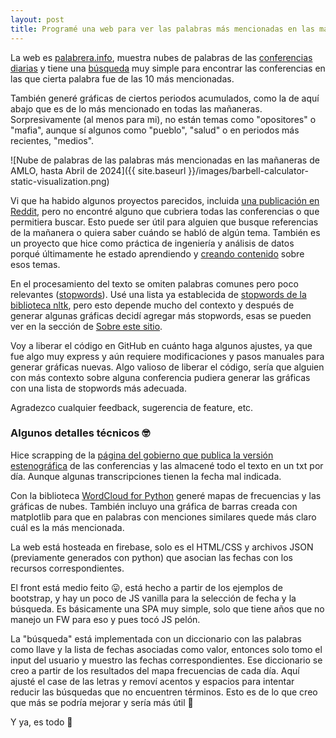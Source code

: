 ```yaml
---  
layout: post  
title: Programé una web para ver las palabras más mencionadas en las mañaneras
---
```


La web es [palabrera.info](https://palabrera.info), muestra nubes de palabras de las [conferencias diarias](https://palabrera.info/conferencias_diarias) y tiene una [búsqueda](https://palabrera.info/busqueda) muy simple para encontrar las conferencias en las que cierta palabra fue de las 10 más mencionadas.

También generé gráficas de ciertos periodos acumulados, como la de aquí abajo que es de lo más mencionado en todas las mañaneras. Sorpresivamente (al menos para mi), no están temas como "opositores" o "mafia", aunque sí algunos como "pueblo", "salud" o en periodos más recientes, "medios".

![Nube de palabras de las palabras más mencionadas en las mañaneras de AMLO, hasta Abril de 2024]({{ site.baseurl }}/images/barbell-calculator-static-visualization.png)

Vi que ha habido algunos proyectos parecidos, incluida [una publicación en Reddit](https://www.reddit.com/r/mexico/comments/ft3rz0/nube_de_palabras_de_amlo_de_la_ma%C3%B1anera_de_hoy/), pero no encontré alguno que cubriera todas las conferencias o que permitiera buscar. Esto puede ser útil para alguien que busque referencias de la mañanera o quiera saber cuándo se habló de algún tema. También es un proyecto que hice como práctica de ingeniería y análisis de datos porqué últimamente he estado aprendiendo y [creando contenido](tiktok.com/@mkfnx) sobre esos temas.

En el procesamiento del texto se omiten palabras comunes pero poco relevantes ([stopwords](https://es.wikipedia.org/wiki/Palabra_vac%C3%ADa#:~:text=Palabras%20vac%C3%ADas%20es%20el%20nombre,en%20lenguaje%20natural%20%28texto%29.)). Usé una lista ya establecida de [stopwords de la biblioteca nltk](https://www.nltk.org/search.html?q=stopwords), pero esto depende mucho del contexto y después de generar algunas gráficas decidí agregar más stopwords, esas se pueden ver en la sección de [Sobre este sitio](https://palabrera.info/sobre_este_sitio).

Voy a liberar el código en GitHub en cuánto haga algunos ajustes, ya que fue algo muy express y aún requiere modificaciones y pasos manuales para generar gráficas nuevas. Algo valioso de liberar el código, sería que alguien con más contexto sobre alguna conferencia pudiera generar las gráficas con una lista de stopwords más adecuada.

Agradezco cualquier feedback, sugerencia de feature, etc.

### Algunos detalles técnicos 🤓

Hice scrapping de la [página del gobierno que publica la versión estenográfica](%60presidente.gob.mx/secciones/version-estenografica/%60) de las conferencias y las almacené todo el texto en un txt por día. Aunque algunas transcripciones tienen la fecha mal indicada.

Con la biblioteca [WordCloud for Python](https://amueller.github.io/word_cloud/) generé mapas de frecuencias y las gráficas de nubes. También incluyo una gráfica de barras creada con matplotlib para que en palabras con menciones similares quede más claro cuál es la más mencionada.

La web está hosteada en firebase, solo es el HTML/CSS y archivos JSON (previamente generados con python) que asocian las fechas con los recursos correspondientes.

El front está medio feito 😛, está hecho a partir de los ejemplos de bootstrap, y hay un poco de JS vanilla para la selección de fecha y la búsqueda. Es básicamente una SPA muy simple, solo que tiene años que no manejo un FW para eso y pues tocó JS pelón.

La "búsqueda" está implementada con un diccionario con las palabras como llave y la lista de fechas asociadas como valor, entonces solo tomo el input del usuario y muestro las fechas correspondientes. Ese diccionario se creo a partir de los resultados del mapa frecuencias de cada día. Aquí ajusté el case de las letras y removí acentos y espacios para intentar reducir las búsquedas que no encuentren términos. Esto es de lo que creo que más se podría mejorar y sería más útil 😬

Y ya, es todo 🙂